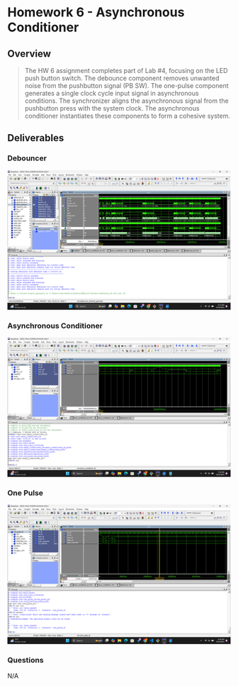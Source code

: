 # Homework 6 - Asynchronous Conditioner

## Overview

> The HW 6 assignment completes part of Lab #4, focusing on the LED push button switch. The debounce component removes unwanted noise from the pushbutton signal (PB SW). The one-pulse component generates a single clock cycle input signal in asynchronous conditions. The synchronizer aligns the asynchronous signal from the pushbutton press with the system clock. The asynchronous conditioner instantiates these components to form a cohesive system.

## Deliverables

### Debouncer

![Waveform of debouncer.](assets/debounce_image.png)

### Asynchronous Conditioner

![Waveform of async conditioner.](assets/async_cond_image.png)

### One Pulse

![Waveform of one pulse.](assets/one_pulse_image.png)

### Questions

N/A
